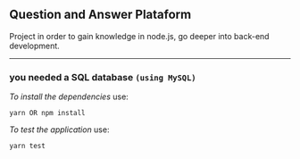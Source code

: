 ## Question and Answer Plataform

Project in order to gain knowledge in node.js,
go deeper into back-end development.

--- 

### you needed a SQL database `(using MySQL)`

*To install the dependencies* use:
```
yarn OR npm install
```

*To test the application* use:
```
yarn test 
```